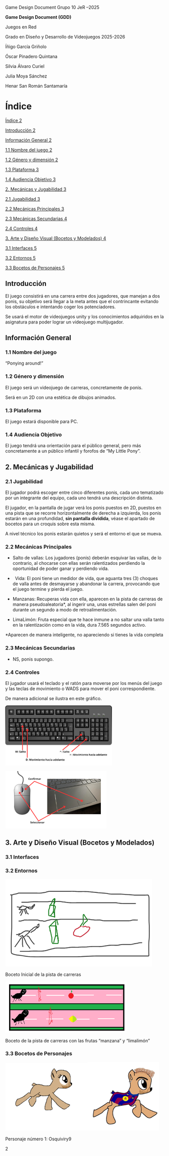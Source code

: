 ﻿Game Design Document	Grupo 10	JeR –2025



**Game Design Document (GDD)**

Juegos en Red

Grado en Diseño y Desarrollo de Videojuegos 2025-2026

Íñigo García Griñolo

Óscar Pinadero Quintana

Silvia Álvaro Curiel

Julia Moya Sánchez

Henar San Román Santamaría









# <a name="_toc199991121"></a>**Índice**



[Índice	2](#_toc199991121)

[Introducción	2](#_toc538179254)

[Información General	2](#_toc1302737032)

[1.1 Nombre del juego	2](#_toc455648889)

[1.2 Género y dimensión	2](#_toc1558197167)

[1.3 Plataforma	3](#_toc1541179721)

[1.4 Audiencia Objetivo	3](#_toc1751629515)

[2. Mecánicas y Jugabilidad	3](#_toc1232616242)

[2.1 Jugabilidad	3](#_toc2127675125)

[2.2 Mecánicas Principales	3](#_toc1799308606)

[2.3 Mecánicas Secundarias	4](#_toc1296473470)

[2.4 Controles	4](#_toc1379967515)

[3. Arte y Diseño Visual (Bocetos y Modelados)	4](#_toc334434766)

[3.1 Interfaces	5](#_toc1674867290)

[3.2 Entornos	5](#_toc1767770495)

[3.3 Bocetos de Personajes	5](#_toc516316722)










## <a name="_toc538179254"></a>**Introducción**

El juego consistirá en una carrera entre dos jugadores, que manejan a dos ponis, su objetivo será llegar a la meta antes que el contrincante evitando los obstáculos e intentando coger los potenciadores.

Se usará el motor de videojuegos unity y los conocimientos adquiridos en la asignatura para poder lograr un videojuego multijugador.

## <a name="_toc1302737032"></a>**Información General**
### <a name="_toc455648889"></a>**1.1 Nombre del juego**
“Ponying around!”
### <a name="_toc1558197167"></a>**1.2 Género y dimensión**
El juego será un videojuego de carreras, concretamente de ponis.

Será en un 2D con una estética de dibujos animados.
### <a name="_toc1541179721"></a>**1.3 Plataforma**
El juego estará disponible para PC.
### <a name="_toc1751629515"></a>**1.4 Audiencia Objetivo**
El juego tendrá una orientación para el público general, pero más concretamente a un público infantil y forofos de “My Little Pony”.


## <a name="_toc1232616242"></a>**2. Mecánicas y Jugabilidad**
### <a name="_toc2127675125"></a>**2.1 Jugabilidad**
El jugador podrá escoger entre cinco diferentes ponis, cada uno tematizado por un integrante del equipo, cada uno tendrá una descripción distinta.

El jugador, en la pantalla de jugar verá los ponis puestos en 2D, puestos en una pista que se recorre horizontalmente de derecha a izquierda, los ponis estarán en una profundidad, **sin pantalla dividida**, véase el apartado de bocetos para un croquis sobre esta misma.

A nivel técnico los ponis estarán quietos y será el entorno el que se mueva.  
### <a name="_toc1799308606"></a>**2.2 Mecánicas Principales**
- Salto de vallas: Los jugadores (ponis) deberán esquivar las vallas, de lo contrario, al chocarse con ellas serán ralentizados perdiendo la oportunidad de poder ganar y perdiendo vida.

- ` `Vida: El poni tiene un medidor de vida, que aguanta tres (3) choques de valla antes de desmayarse y abandonar la carrera, provocando que el juego termine y pierda el juego.

- Manzanas: Recuperas vida con ella, aparecen en la pista de carreras de manera pseudoaleatoria\*, al ingerir una, unas estrellas salen del poni durante un segundo a modo de retroalimentación.

- LimaLimón: Fruta especial que te hace inmune a no saltar una valla tanto en la ralentización como en la vida, dura 7.565 segundos activo.

\*Aparecen de manera inteligente, no apareciendo si tienes la vida completa
### <a name="_toc1296473470"></a>**2.3 Mecánicas Secundarias**
- NS, ponis supongo.

### <a name="_toc1379967515"></a>**2.4 Controles**
El jugador usará el teclado y el ratón para moverse por los menús del juego y las teclas de movimiento o WADS para mover el poni correspondiente.

De manera adicional se ilustra en este gráfico.

![](media_gdd/Aspose.Words.7d735e03-bd03-4a13-bbd2-3d14520eec6c.002.png)

![](media_gdd/Aspose.Words.7d735e03-bd03-4a13-bbd2-3d14520eec6c.003.png)
## <a name="_toc334434766"></a>**3. Arte y Diseño Visual (Bocetos y Modelados)**
### <a name="_toc1674867290"></a>**3.1 Interfaces**
### <a name="_toc1767770495"></a>**3.2 Entornos**
![](media_gdd/Aspose.Words.7d735e03-bd03-4a13-bbd2-3d14520eec6c.004.png)

Boceto Inicial de la pista de carreras

![](media_gdd/Aspose.Words.7d735e03-bd03-4a13-bbd2-3d14520eec6c.005.png)

Boceto de la pista de carreras con las frutas “manzana” y “limalimón”
### <a name="_toc516316722"></a>**3.3 Bocetos de Personajes**
![](media_gdd/Aspose.Words.7d735e03-bd03-4a13-bbd2-3d14520eec6c.006.png)![](media_gdd/Aspose.Words.7d735e03-bd03-4a13-bbd2-3d14520eec6c.007.png)

Personaje número 1: Osquiviry9

2


